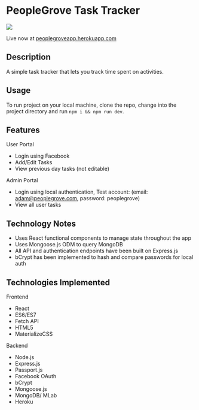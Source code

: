 # PeopleGrove Task Tracker #

<img src="https://peoplegroveapp.herokuapp.com/images/macbookpro.png" />

Live now at [peoplegroveapp.herokuapp.com](https://peoplegroveapp.herokuapp.com)

## Description ##
A simple task tracker that lets you track time spent on activities.


## Usage ##
To run project on your local machine, clone the repo, change into the project directory and run ```npm i && npm run dev```.


## Features ##
User Portal 
- Login using Facebook
- Add/Edit Tasks
- View previous day tasks (not editable)

Admin Portal
- Login using local authentication, Test account: (email: adam@peoplegrove.com, password: peoplegrove)
- View all user tasks


## Technology Notes ##
- Uses React functional components to manage state throughout the app
- Uses Mongoose.js ODM to query MongoDB
- All API and authentication endpoints have been built on Express.js
- bCrypt has been implemented to hash and compare passwords for local auth


## Technologies Implemented ##
Frontend
- React
- ES6/ES7
- Fetch API
- HTML5
- MaterializeCSS

Backend
- Node.js
- Express.js
- Passport.js
- Facebook OAuth
- bCrypt
- Mongoose.js
- MongoDB/ MLab
- Heroku


